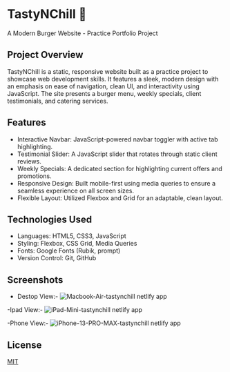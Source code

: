 # TastyNChill 🍔

 A Modern Burger Website - Practice Portfolio Project

## Project Overview

TastyNChill is a static, responsive website built as a practice project to showcase web development skills. It features a sleek, modern design with an emphasis on ease of navigation, clean UI, and interactivity using JavaScript. The site presents a burger menu, weekly specials, client testimonials, and catering services.

## Features

- Interactive Navbar: JavaScript-powered navbar toggler with active tab highlighting.
- Testimonial Slider: A JavaScript slider that rotates through static client reviews.
- Weekly Specials: A dedicated section for highlighting current offers and promotions.
- Responsive Design: Built mobile-first using media queries to ensure a seamless experience on all screen sizes.
- Flexible Layout: Utilized Flexbox and Grid for an adaptable, clean layout.

## Technologies Used

- Languages: HTML5, CSS3, JavaScript
- Styling: Flexbox, CSS Grid, Media Queries
- Fonts: Google Fonts (Rubik, prompt)
- Version Control: Git, GitHub

## Screenshots

- Destop View:- ![Macbook-Air-tastynchill netlify app](https://github.com/user-attachments/assets/0fa2f733-27df-44bc-b1e7-2772e2991d4e)

-Ipad View:- ![iPad-Mini-tastynchill netlify app](https://github.com/user-attachments/assets/184f4796-15b5-4324-9d5c-afc27bdb7c6a)

-Phone View:- ![iPhone-13-PRO-MAX-tastynchill netlify app](https://github.com/user-attachments/assets/bd3e28a2-221c-481b-ae0b-6a1db2b51273)


## License

[MIT](https://choosealicense.com/licenses/mit/)
